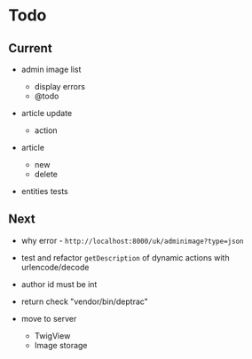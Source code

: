 # Todo

## Current

- admin image list
  - display errors
  - @todo

- article update
  - action

- article
  - new
  - delete

- entities tests

## Next

- why error - `http://localhost:8000/uk/adminimage?type=json`
- test and refactor `getDescription` of dynamic actions with urlencode/decode

- author id must be int

- return check "vendor/bin/deptrac"

- move to server
  - TwigView
  - Image storage
  